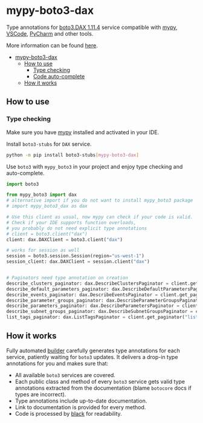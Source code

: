 # mypy-boto3-dax

Type annotations for
[boto3.DAX 1.11.4](https://boto3.amazonaws.com/v1/documentation/api/1.11.4/reference/services/dax.html#DAX) service
compatible with [mypy](https://github.com/python/mypy), [VSCode](https://code.visualstudio.com/),
[PyCharm](https://www.jetbrains.com/pycharm/) and other tools.

More information can be found [here](https://vemel.github.io/mypy_boto3/).

- [mypy-boto3-dax](#mypy-boto3-dax)
  - [How to use](#how-to-use)
    - [Type checking](#type-checking)
    - [Code auto-complete](#code-auto-complete)
  - [How it works](#how-it-works)

## How to use

### Type checking

Make sure you have [mypy](https://github.com/python/mypy) installed and activated in your IDE.

Install `boto3-stubs` for `DAX` service.

```bash
python -m pip install boto3-stubs[mypy-boto3-dax]
```

Use `boto3` with `mypy_boto3` in your project and enjoy type checking and auto-complete.

```python
import boto3

from mypy_boto3 import dax
# alternative import if you do not want to install mypy_boto3 package
# import mypy_boto3_dax as dax

# Use this client as usual, now mypy can check if your code is valid.
# Check if your IDE supports function overloads,
# you probably do not need explicit type annotations
# client = boto3.client("dax")
client: dax.DAXClient = boto3.client("dax")

# works for session as well
session = boto3.session.Session(region="us-west-1")
session_client: dax.DAXClient = session.client("dax")


# Paginators need type annotation on creation
describe_clusters_paginator: dax.DescribeClustersPaginator = client.get_paginator("describe_clusters")
describe_default_parameters_paginator: dax.DescribeDefaultParametersPaginator = client.get_paginator("describe_default_parameters")
describe_events_paginator: dax.DescribeEventsPaginator = client.get_paginator("describe_events")
describe_parameter_groups_paginator: dax.DescribeParameterGroupsPaginator = client.get_paginator("describe_parameter_groups")
describe_parameters_paginator: dax.DescribeParametersPaginator = client.get_paginator("describe_parameters")
describe_subnet_groups_paginator: dax.DescribeSubnetGroupsPaginator = client.get_paginator("describe_subnet_groups")
list_tags_paginator: dax.ListTagsPaginator = client.get_paginator("list_tags")
```

## How it works

Fully automated [builder](https://github.com/vemel/mypy_boto3) carefully generates
type annotations for each service, patiently waiting for `boto3` updates. It delivers
a drop-in type annotations for you and makes sure that:

- All available `boto3` services are covered.
- Each public class and method of every `boto3` service gets valid type annotations
  extracted from the documentation (blame `botocore` docs if types are incorrect).
- Type annotations include up-to-date documentation.
- Link to documentation is provided for every method.
- Code is processed by [black](https://github.com/psf/black) for readability.